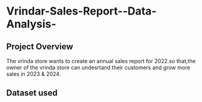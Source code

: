 # Vrindar-Sales-Report--Data-Analysis-
## Project Overview 
The vrinda store wants to create an annual sales report for 2022.so that,the owner of the vrinda store
can undesrtand their customers and grow more sales in 2023 & 2024.
## Dataset used

